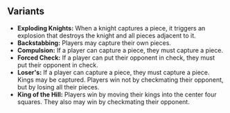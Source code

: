 
## Variants

 - **Exploding Knights:** When a knight captures a piece, it triggers an explosion that destroys the knight and all pieces adjacent to it.
 - **Backstabbing:** Players may capture their own pieces.
 - **Compulsion:** If a player can capture a piece, they must capture a piece.
 - **Forced Check:** If a player can put their opponent in check, they must put their opponent in check.
 - **Loser's:** If a player can capture a piece, they must capture a piece. Kings may be captured. Players win not by checkmating their opponent, but by losing all their pieces.
 - **King of the Hill:** Players win by moving their kings into the center four squares. They also may win by checkmating their opponent.
